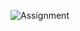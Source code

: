 ![Assignment](https://user-images.githubusercontent.com/97687317/223844729-75891633-1a38-43de-895e-76930a1c8d14.png)
